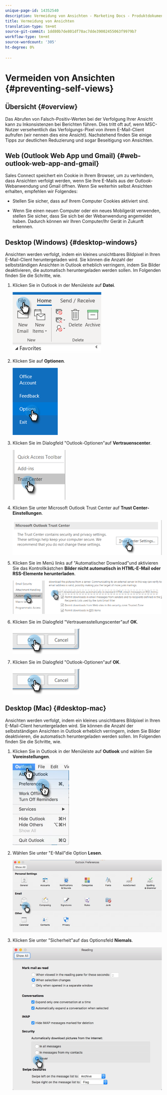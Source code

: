 ```yaml
---
unique-page-id: 14352540
description: Vermeidung von Ansichten - Marketing Docs - Produktdokumentation
title: Vermeidung von Ansichten
translation-type: tm+mt
source-git-commit: 1dd80b7de801df78ac7dde39002455063f9979b7
workflow-type: tm+mt
source-wordcount: '305'
ht-degree: 0%

---
```



# Vermeiden von Ansichten {#preventing-self-views}

## Übersicht {#overview}

Das Abrufen von Falsch-Positiv-Werten bei der Verfolgung Ihrer Ansicht kann zu Inkonsistenzen bei Berichten führen. Dies tritt oft auf, wenn MSC-Nutzer versehentlich das Verfolgungs-Pixel von ihrem E-Mail-Client aufrufen (wir nennen dies eine Ansicht). Nachstehend finden Sie einige Tipps zur deutlichen Reduzierung und sogar Beseitigung von Ansichten.

## Web (Outlook Web App und Gmail) {#web-outlook-web-app-and-gmail}

Sales Connect speichert ein Cookie in Ihrem Browser, um zu verhindern, dass Ansichten verfolgt werden, wenn Sie Ihre E-Mails aus der Outlook-Webanwendung und Gmail öffnen. Wenn Sie weiterhin selbst Ansichten erhalten, empfehlen wir Folgendes:

* Stellen Sie sicher, dass auf Ihrem Computer Cookies aktiviert sind.

* Wenn Sie einen neuen Computer oder ein neues Mobilgerät verwenden, stellen Sie sicher, dass Sie sich bei der Webanwendung angemeldet haben. Dadurch können wir Ihren Computer/Ihr Gerät in Zukunft erkennen.

## Desktop (Windows) {#desktop-windows}

Ansichten werden verfolgt, indem ein kleines unsichtbares Bildpixel in Ihren E-Mail-Client heruntergeladen wird. Sie können die Anzahl der selbstständigen Ansichten in Outlook erheblich verringern, indem Sie Bilder deaktivieren, die automatisch heruntergeladen werden sollen. Im Folgenden finden Sie die Schritte, wie.

1. Klicken Sie in Outlook in der Menüleiste auf **Datei**.

   ![](assets/win-1.png)

1. Klicken Sie auf **Optionen**.

   ![](assets/win-2.png)

1. Klicken Sie im Dialogfeld &quot;Outlook-Optionen&quot;auf **Vertrauenscenter**.

   ![](assets/win-3.png)

1. Klicken Sie unter Microsoft Outlook Trust Center auf **Trust Center-Einstellungen**.

   ![](assets/win-4.png)

1. Klicken Sie im Menü links auf &quot;Automatischer Download&quot;und aktivieren Sie das Kontrollkästchen **Bilder nicht automatisch in HTML-E-Mail oder RSS-Elemente herunterladen**.

   ![](assets/win-5.png)

1. Klicken Sie im Dialogfeld &quot;Vertrauensstellungscenter&quot;auf **OK**.

   ![](assets/win-6.png)

1. Klicken Sie im Dialogfeld &quot;Outlook-Optionen&quot;auf **OK**.

   ![](assets/win-6.png)

## Desktop (Mac) {#desktop-mac}

Ansichten werden verfolgt, indem ein kleines unsichtbares Bildpixel in Ihren E-Mail-Client heruntergeladen wird. Sie können die Anzahl der selbstständigen Ansichten in Outlook erheblich verringern, indem Sie Bilder deaktivieren, die automatisch heruntergeladen werden sollen. Im Folgenden finden Sie die Schritte, wie.

1. Klicken Sie in Outlook in der Menüleiste auf **Outlook** und wählen Sie **Voreinstellungen**.

   ![](assets/mac-1.png)

1. Wählen Sie unter &quot;E-Mail&quot;die Option **Lesen**.

   ![](assets/mac-2.png)

1. Klicken Sie unter &quot;Sicherheit&quot;auf das Optionsfeld **Niemals**.

   ![](assets/mac-3.png)
